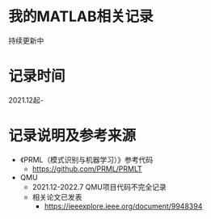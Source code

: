 # 我的MATLAB相关记录
持续更新中

# 记录时间
2021.12起-  

# 记录说明及参考来源
* 《PRML（模式识别与机器学习）》参考代码
  * https://github.com/PRML/PRMLT
* QMU
  * 2021.12-2022.7 QMU项目代码不完全记录
  * 相关论文已发表
	* https://ieeexplore.ieee.org/document/9948394
